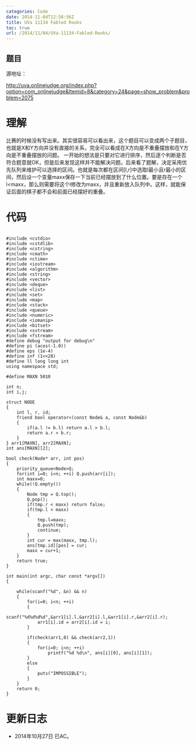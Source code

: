 ```yaml
---
categories: Code
date: 2014-11-04T12:58:56Z
title: UVa 11134 Fabled Rooks
toc: true
url: /2014/11/04/UVa-11134-Fabled-Rooks/
---
```


## 题目
源地址：

http://uva.onlinejudge.org/index.php?option=com_onlinejudge&Itemid=8&category=24&page=show_problem&problem=2075

# 理解
比赛的时候没有写出来。其实很容易可以看出来，这个题目可以变成两个子题目，也就是X和Y方向并没有直接的关系，完全可以看成在X方向是不重叠摆放和在Y方向是不重叠摆放的问题。
一开始的想法是只要对它进行排序，然后逐个判断是否符合题意就OK，但是后来发现这样并不能解决问题。后来看了题解，决定采用优先队列来维护可以选择的区间。也就是每次都在区间[l,r]中选取l最小且r最小的区间，然后设一个变量maxx保存一下当前已经摆放到了什么位置。要是存在一个l<maxx，那么则需要将这个l修改为maxx，并且重新放入队列中。这样，就能保证后面的棋子都不会和前面已经摆好的重叠。

<!--more-->

# 代码

```

#include <cstdio>
#include <cstdlib>
#include <cstring>
#include <cmath>
#include <ctime>
#include <iostream>
#include <algorithm>
#include <string>
#include <vector>
#include <deque>
#include <list>
#include <set>
#include <map>
#include <stack>
#include <queue>
#include <numeric>
#include <iomanip>
#include <bitset>
#include <sstream>
#include <fstream>
#define debug "output for debug\n"
#define pi (acos(-1.0))
#define eps (1e-4)
#define inf (1<<28)
#define ll long long int
using namespace std;

#define MAXN 5010

int n;
int i,j;

struct NODE
{
    int l, r, id;
    friend bool operator<(const Node& a, const Node&b)
    {
        if(a.l != b.l) return a.l > b.l;
        return a.r > b.r;
    }
} arr1[MAXN], arr2[MAXN];
int ans[MAXN][2];

bool check(Node* arr, int pos)
{
    priority_queue<Node>Q;
    for(int i=0; i<n; ++i) Q.push(arr[i]);
    int maxx=0;
    while(!Q.empty())
    {
        Node tmp = Q.top();
        Q.pop();
        if(tmp.r < maxx) return false;
        if(tmp.l < maxx)
        {
            tmp.l=maxx;
            Q.push(tmp);
            continue;
        }
        int cur = max(maxx, tmp.l);
        ans[tmp.id][pos] = cur;
        maxx = cur+1;
    }
    return true;
}

int main(int argc, char const *argv[])
{

    while(scanf("%d", &n) && n)
    {
        for(i=0; i<n; ++i)
        {
            scanf("%d%d%d%d",&arr1[i].l,&arr2[i].l,&arr1[i].r,&arr2[i].r);
            arr1[i].id = arr2[i].id = i;
        }

        if(check(arr1,0) && check(arr2,1))
        {
            for(i=0; i<n; ++i)
                printf("%d %d\n", ans[i][0], ans[i][1]);
        }
        else
        {
            puts("IMPOSSIBLE");
        }
    }
    return 0;
}

```

# 更新日志
- 2014年10月27日 已AC。